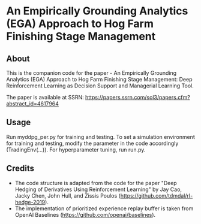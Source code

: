 # An Empirically Grounding Analytics (EGA) Approach to Hog Farm Finishing Stage Management
## About
This is the companion code for the paper - An Empirically Grounding Analytics (EGA) Approach to Hog Farm Finishing Stage Management: Deep Reinforcement Learning as Decision Support and Managerial Learning Tool.

The paper is available at SSRN: https://papers.ssrn.com/sol3/papers.cfm?abstract_id=4617964

## Usage
Run myddpg_per.py for training and testing. To set a simulation environment for training and testing, modify the parameter in the code accordingly (TradingEnv(...)).
For hyperparameter tuning, run run.py.

## Credits
- The code structure is adapted from the code for the paper "Deep Hedging of Derivatives Using Reinforcement Learning" by Jay Cao, Jacky Chen, John Hull, and Zissis Poulos (https://github.com/tdmdal/rl-hedge-2019).
- The implementation of prioritized experience replay buffer is taken from OpenAI Baselines (https://github.com/openai/baselines).
